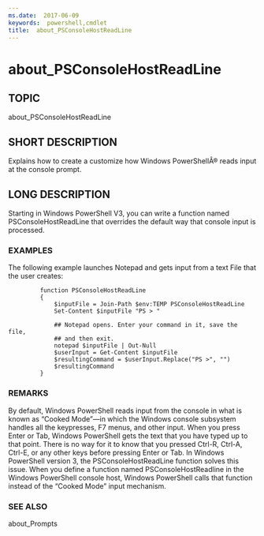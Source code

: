 ```yaml
---
ms.date:  2017-06-09
keywords:  powershell,cmdlet
title:  about_PSConsoleHostReadLine
---
```


# about_PSConsoleHostReadLine
## TOPIC  
 about\_PSConsoleHostReadLine  
  
## SHORT DESCRIPTION  
 Explains how to create a customize how Windows PowerShellÂ® reads input at the console prompt.  
  
## LONG DESCRIPTION  
 Starting in Windows PowerShell V3, you can write a function named PSConsoleHostReadLine that overrides the default way that console input is processed.  
  
### EXAMPLES  
 The following example launches Notepad and gets input from a text File that the user creates:  
  
```  
         function PSConsoleHostReadLine  
         {  
             $inputFile = Join-Path $env:TEMP PSConsoleHostReadLine  
             Set-Content $inputFile "PS > "  
  
             ## Notepad opens. Enter your command in it, save the file,  
             ## and then exit.  
             notepad $inputFile | Out-Null  
             $userInput = Get-Content $inputFile  
             $resultingCommand = $userInput.Replace("PS >", "")  
             $resultingCommand  
         }  
```  
  
### REMARKS  
 By default, Windows PowerShell reads input from the console in what is known as “Cooked Mode”—in which the Windows console subsystem handles all the keypresses, F7 menus, and other input. When you press Enter or Tab, Windows PowerShell gets the text that you have typed up to that point. There is no way for it to know that you pressed Ctrl\-R, Ctrl\-A, Ctrl\-E, or any other keys before pressing Enter or Tab. In Windows PowerShell version 3, the PSConsoleHostReadLine function solves this issue. When you define a function named PSConsoleHostReadline in the Windows PowerShell console host, Windows PowerShell calls that function instead of the “Cooked Mode” input mechanism.  
  
### SEE ALSO  
 about\_Prompts

